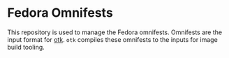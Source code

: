 # Fedora Omnifests

This repository is used to manage the Fedora omnifests. Omnifests are the input
format for [otk](https://github.com/osbuild/otk). `otk` compiles these omnifests
to the inputs for image build tooling.
